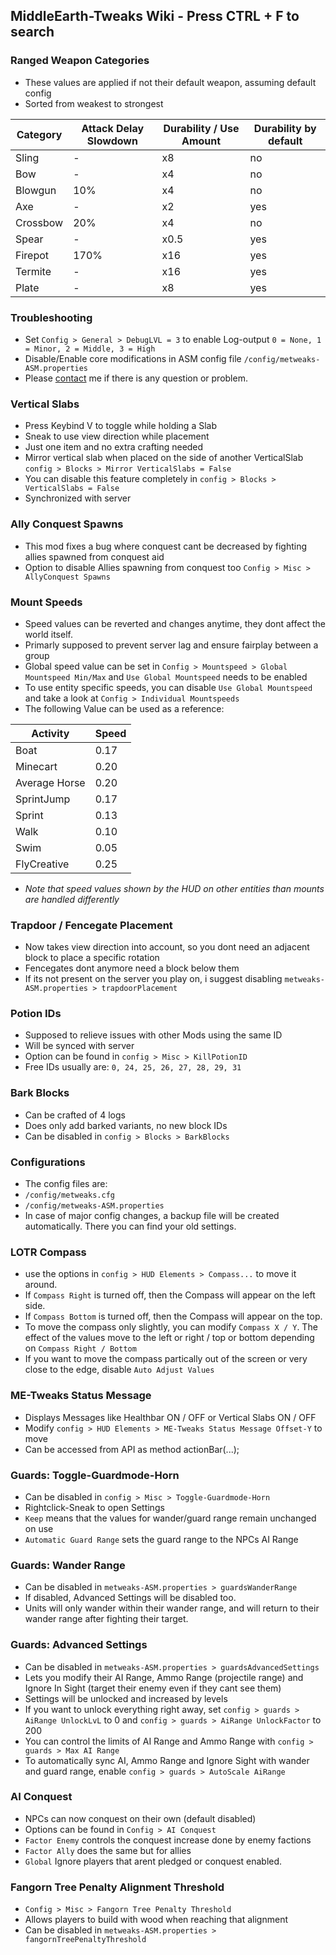 ## MiddleEarth-Tweaks Wiki - Press CTRL + F to search

### Ranged Weapon Categories
- These values are applied if not their default weapon, assuming default config
- Sorted from weakest to strongest

| Category | Attack Delay Slowdown | Durability \/ Use Amount | Durability by default |
| --------- | ------- | ------- | ------- |
| Sling | -   | x8   | no   |
| Bow | -   | x4   | no   |
| Blowgun | 10\%   | x4   | no   |
| Axe | -   | x2   | yes   |
| Crossbow | 20\%   | x4   | no   |
| Spear | -   | x0.5   | yes   |
| Firepot | 170\%   | x16   | yes   |
| Termite | -   | x16   | yes   |
| Plate | -   | x8   | yes   |

### Troubleshooting
- Set `Config > General > DebugLVL = 3` to enable Log-output `0 = None, 1 = Minor, 2 = Middle, 3 = High`
- Disable/Enable core modifications in ASM config file `/config/metweaks-ASM.properties`
- Please [contact](https://discord.gg/maHfVhGaah) me if there is any question or problem.

### Vertical Slabs
- Press Keybind V to toggle while holding a Slab
- Sneak to use view direction while placement
- Just one item and no extra crafting needed
- Mirror vertical slab when placed on the side of another VerticalSlab `config > Blocks > Mirror VerticalSlabs = False`
- You can disable this feature completely in `config > Blocks > VerticalSlabs = False`
- Synchronized with server

### Ally Conquest Spawns
- This mod fixes a bug where conquest cant be decreased by fighting allies spawned from conquest aid
- Option to disable Allies spawning from conquest too `Config > Misc > AllyConquest Spawns`

### Mount Speeds
- Speed values can be reverted and changes anytime, they dont affect the world itself.
- Primarly supposed to prevent server lag and ensure fairplay between a group
- Global speed value can be set in `Config > Mountspeed > Global Mountspeed Min/Max` and `Use Global Mountspeed` needs to be enabled
- To use entity specific speeds, you can disable `Use Global Mountspeed` and take a look at `Config > Individual Mountspeeds`
- The following Value can be used as a reference:

| Activity   | Speed |
| --------- | ------- |
| Boat | 0.17   |
| Minecart | 0.20   |
| Average Horse | 0.20   |
| SprintJump | 0.17   |
| Sprint | 0.13   |
| Walk | 0.10   |
| Swim | 0.05   |
| FlyCreative | 0.25   |

- *Note that speed values shown by the HUD on other entities than mounts are handled differently*

### Trapdoor / Fencegate Placement
- Now takes view direction into account, so you dont need an adjacent block to place a specific rotation
- Fencegates dont anymore need a block below them
- If its not present on the server you play on, i suggest disabling `metweaks-ASM.properties > trapdoorPlacement`

### Potion IDs
- Supposed to relieve issues with other Mods using the same ID
- Will be synced with server
- Option can be found in `config > Misc > KillPotionID`
- Free IDs usually are: `0, 24, 25, 26, 27, 28, 29, 31`

### Bark Blocks
- Can be crafted of 4 logs
- Does only add barked variants, no new block IDs
- Can be disabled in `config > Blocks > BarkBlocks`

### Configurations
- The config files are:
- `/config/metweaks.cfg`
- `/config/metweaks-ASM.properties`
- In case of major config changes, a backup file will be created automatically. There you can find your old settings.

### LOTR Compass
- use the options in `config > HUD Elements > Compass...` to move it around.
- If `Compass Right` is turned off, then the Compass will appear on the left side.
- If `Compass Bottom` is turned off, then the Compass will appear on the top.
- To move the compass only slightly, you can modify `Compass X / Y`. The effect of the values move to the left or right / top or bottom depending on `Compass Right / Bottom`
- If you want to move the compass partically out of the screen or very close to the edge, disable `Auto Adjust Values`

### ME-Tweaks Status Message
- Displays Messages like Healthbar ON / OFF or Vertical Slabs ON / OFF
- Modify `config > HUD Elements > ME-Tweaks Status Message Offset-Y` to move
- Can be accessed from API as method actionBar(...);

### Guards: Toggle-Guardmode-Horn
- Can be disabled in `config > Misc > Toggle-Guardmode-Horn`
- Rightclick-Sneak to open Settings
- `Keep` means that the values for wander/guard range remain unchanged on use
- `Automatic Guard Range` sets the guard range to the NPCs AI Range

### Guards: Wander Range
- Can be disabled in `metweaks-ASM.properties > guardsWanderRange`
- If disabled, Advanced Settings will be disabled too.
- Units will only wander within their wander range, and will return to their wander range after fighting their target.

### Guards: Advanced Settings
- Can be disabled in `metweaks-ASM.properties > guardsAdvancedSettings`
- Lets you modify their AI Range, Ammo Range (projectile range) and Ignore In Sight (target their enemy even if they cant see them)
- Settings will be unlocked and increased by levels
- If you want to unlock everything right away, set `config > guards > AiRange UnlockLvL` to 0 and `config > guards > AiRange UnlockFactor` to 200
- You can control the limits of AI Range and Ammo Range with `config > guards > Max AI Range`
- To automatically sync AI, Ammo Range and Ignore Sight with wander and guard range, enable `config > guards > AutoScale AiRange`

### AI Conquest
- NPCs can now conquest on their own (default disabled)
- Options can be found in `Config > AI Conquest`
- `Factor Enemy` controls the conquest increase done by enemy factions
- `Factor Ally` does the same but for allies
- `Global` Ignore players that arent pledged or conquest enabled.

### Fangorn Tree Penalty Alignment Threshold
- `Config > Misc > Fangorn Tree Penalty Threshold`
- Allows players to build with wood when reaching that alignment
- Can be disabled in `metweaks-ASM.properties > fangornTreePenaltyThreshold`
